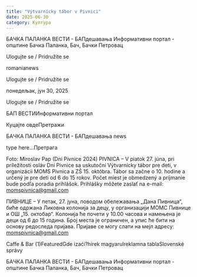 ```yaml
---
title: "Výtvarnícky tábor v Pivnici"
date: 2025-06-30
category: Култура
---
```


БАЧКА ПАЛАНКА ВЕСТИ - БАПдешавања Информативни портал - општине Бачка Паланка, Бач, Бачки Петровац

Ulogujte se / Pridružite se

romanianews

Ulogujte se / Pridružite se

понедељак, јун 30, 2025

Ulogujte se / Pridružite se

БАП ВЕСТИИнформативни портал

Куцајте овдеПретражи

БАЧКА ПАЛАНКА ВЕСТИ - БАПдешавања news

type here...Претрага

Foto: Miroslav Pap (Dni Pivnice 2024)
            PIVNICA – V piatok 27. júna, pri príležitosti osláv Dní Pivnice sa uskutoční Výtvarnícky tábor pre deti, v organizácii MOMS Pivnica a ZŠ 15. októbra.
Tábor sa začne o 10. hodine a určený je pre deti od 6 do 15 rokov. Počet miest je obmedzený a príjmanie bude podľa poradia prihlášok.
Prihlášky môžete zaslať na e-mail: momspivnica@gmail.com



ПИВНИЦЕ – У петак, 27. јуна, поводом обележавања „Дана Пивница“, биће одржана Ликовна колонија за децу, у организацији МОМС Пивнице и ОШ „15. октобар“.
Колонија ће почети у 10.00 часова и намењена је деци од 6 до 15 година. Број места је ограничен, а упис ће бити на основу редоследа пријава.
Пријаве се могу слати на мејл адресу: momspivnica@gmail.com

Caffe & Bar (1)FeaturedGde izaći?hírek magyarulreklamna tablaSlovenské správy

БАЧКА ПАЛАНКА ВЕСТИ - БАПдешавања Информативни портал - општине Бачка Паланка, Бач, Бачки Петровац
